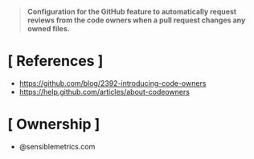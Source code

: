 > **Configuration for the GitHub feature to automatically request reviews from the code owners when a pull request changes any owned files.**

# [ References ]
* https://github.com/blog/2392-introducing-code-owners
* https://help.github.com/articles/about-codeowners

# [ Ownership ]
* @sensiblemetrics.com
